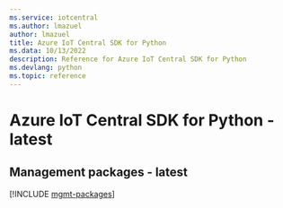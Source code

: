 ```yaml
---
ms.service: iotcentral
ms.author: lmazuel
author: lmazuel
title: Azure IoT Central SDK for Python
ms.data: 10/13/2022
description: Reference for Azure IoT Central SDK for Python
ms.devlang: python
ms.topic: reference
---
```

# Azure IoT Central SDK for Python - latest

## Management packages - latest
[!INCLUDE [mgmt-packages](iot-central-mgmt-index.md)]